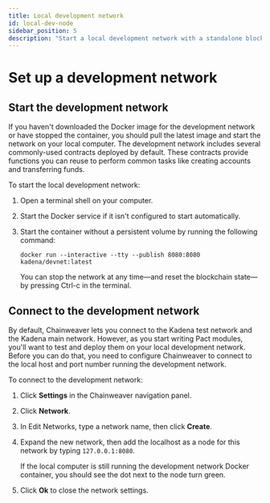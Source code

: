 ```yaml
---
title: Local development network
id: local-dev-node
sidebar_position: 5
description: "Start a local development network with a standalone blockchain node."
---
```


# Set up a development network


## Start the development network

If you haven't downloaded the Docker image for the development network or have stopped the container, you should pull the latest image and start the network on your local computer. The development network includes several commonly-used contracts deployed by default. These contracts provide functions you can reuse to perform common tasks like creating accounts and transferring funds.

To start the local development network:

1. Open a terminal shell on your computer.

2. Start the Docker service if it isn't configured to start automatically.

3. Start the container without a persistent volume by running the following command:

   ```shell
   docker run --interactive --tty --publish 8080:8080 kadena/devnet:latest
   ```

   You can stop the network at any time—and reset the blockchain state—by pressing Ctrl-c in the terminal.

## Connect to the development network

By default, Chainweaver lets you connect to the Kadena test network and the Kadena main network. However, as you start writing Pact modules, you'll want to test and deploy them on your local development network. Before you can do that, you need to configure Chainweaver to connect to the local host and port number running the development network.

To connect to the development network:

1.  Click **Settings** in the Chainweaver navigation panel.

2.  Click **Network**.

3.  In Edit Networks, type a network name, then click **Create**.

4.  Expand the new network, then add the localhost as a node for this network by typing `127.0.0.1:8080`.

    If the local computer is still running the development network Docker container, you should see the dot next to the node turn green.

5.  Click **Ok** to close the network settings.
